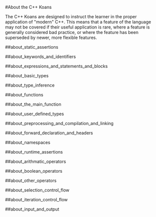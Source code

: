 #About the C++ Koans

The C++ Koans are designed to instruct the learner in the proper application of "modern" C++. This means that a feature of the language may not be covered if their useful application is rare, where a feature is generally considered bad practice, or where the feature has been superseded by newer, more flexible features.

##about_static_assertions

##about_keywords_and_identifiers

##about_expressions_and_statements_and_blocks

##about_basic_types

##about_type_inference

##about_functions

##about_the_main_function

##about_user_defined_types

##about_preprocessing_and_compilation_and_linking

##about_forward_declaration_and_headers

##about_namespaces

##about_runtime_assertions

##about_arithmatic_operators

##about_boolean_operators

##about_other_operators

##about_selection_control_flow

##about_iteration_control_flow

##about_input_and_output

